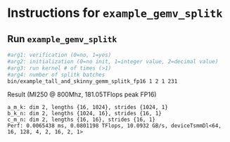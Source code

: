 # Instructions for ```example_gemv_splitk```

## Run ```example_gemv_splitk```
```bash
#arg1: verification (0=no, 1=yes)
#arg2: initialization (0=no init, 1=integer value, 2=decimal value)
#arg3: run kernel # of times (>1)
#arg4: number of splitk batches
bin/example_tall_and_skinny_gemm_splitk_fp16 1 2 1 231

```

Result (MI250 @ 800Mhz, 181.05TFlops peak FP16)
```
a_m_k: dim 2, lengths {16, 1024}, strides {1024, 1}
b_k_n: dim 2, lengths {1024, 16}, strides {16, 1}
c_m_n: dim 2, lengths {16, 16}, strides {16, 1}
Perf: 0.0065438 ms, 0.0801198 TFlops, 10.0932 GB/s, deviceTsmmDl<64, 16, 128, 4, 2, 16, 2, 1>
```
